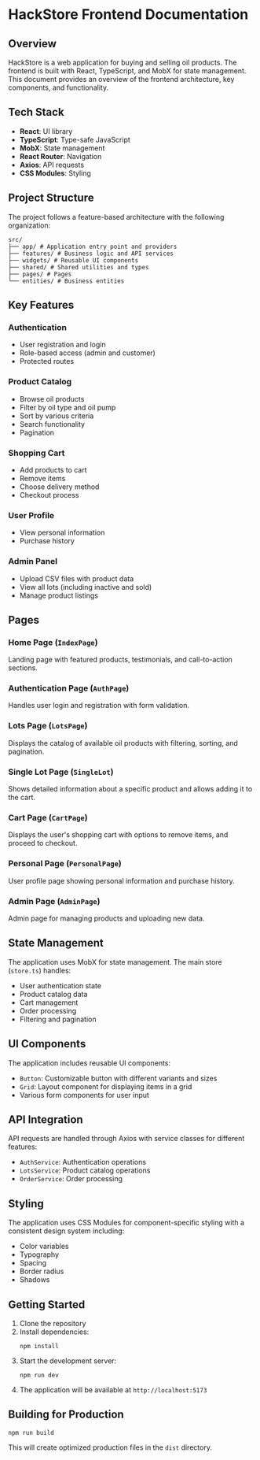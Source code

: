 # HackStore Frontend Documentation

## Overview

HackStore is a web application for buying and selling oil products. The frontend is built with React, TypeScript, and MobX for state management. This document provides an overview of the frontend architecture, key components, and functionality.

## Tech Stack

- **React**: UI library
- **TypeScript**: Type-safe JavaScript
- **MobX**: State management
- **React Router**: Navigation
- **Axios**: API requests
- **CSS Modules**: Styling

## Project Structure

The project follows a feature-based architecture with the following organization:

```
src/
├── app/ # Application entry point and providers
├── features/ # Business logic and API services
├── widgets/ # Reusable UI components
├── shared/ # Shared utilities and types
├── pages/ # Pages
└── entities/ # Business entities

```

## Key Features

### Authentication

- User registration and login
- Role-based access (admin and customer)
- Protected routes

### Product Catalog

- Browse oil products
- Filter by oil type and oil pump
- Sort by various criteria
- Search functionality
- Pagination

### Shopping Cart

- Add products to cart
- Remove items
- Choose delivery method
- Checkout process

### User Profile

- View personal information
- Purchase history

### Admin Panel

- Upload CSV files with product data
- View all lots (including inactive and sold)
- Manage product listings

## Pages

### Home Page (`IndexPage`)

Landing page with featured products, testimonials, and call-to-action sections.

### Authentication Page (`AuthPage`)

Handles user login and registration with form validation.

### Lots Page (`LotsPage`)

Displays the catalog of available oil products with filtering, sorting, and pagination.

### Single Lot Page (`SingleLot`)

Shows detailed information about a specific product and allows adding it to the cart.

### Cart Page (`CartPage`)

Displays the user's shopping cart with options to remove items, and proceed to checkout.

### Personal Page (`PersonalPage`)

User profile page showing personal information and purchase history.

### Admin Page (`AdminPage`)

Admin page for managing products and uploading new data.

## State Management

The application uses MobX for state management. The main store (`store.ts`) handles:

- User authentication state
- Product catalog data
- Cart management
- Order processing
- Filtering and pagination

## UI Components

The application includes reusable UI components:

- `Button`: Customizable button with different variants and sizes
- `Grid`: Layout component for displaying items in a grid
- Various form components for user input

## API Integration

API requests are handled through Axios with service classes for different features:

- `AuthService`: Authentication operations
- `LotsService`: Product catalog operations
- `OrderService`: Order processing

## Styling

The application uses CSS Modules for component-specific styling with a consistent design system including:

- Color variables
- Typography
- Spacing
- Border radius
- Shadows

## Getting Started

1. Clone the repository
2. Install dependencies:
   ```
   npm install
   ```
3. Start the development server:
   ```
   npm run dev
   ```
4. The application will be available at `http://localhost:5173`

## Building for Production

```
npm run build
```

This will create optimized production files in the `dist` directory.

